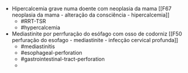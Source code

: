 - Hipercalcemia grave numa doente com neoplasia da mama [[F67 neoplasia da mama - alteração da consciência - hipercalcemia]]
	- #RRT-TSR
	- #hypercalcemia
- Mediastinite por perrfuração do esófago com osso de codorniz [[F50 perfuração do esofago - mediastinite - infecção cervical profunda]]
	- #mediastinitis
	- #esophageal-perforation
	- #gastrointestinal-tract-perforation
	- 